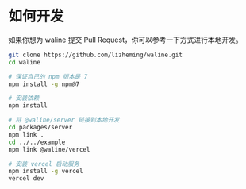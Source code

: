 # 如何开发

如果你想为 waline 提交 Pull Request，你可以参考一下方式进行本地开发。

```sh
git clone https://github.com/lizheming/waline.git
cd waline

# 保证自己的 npm 版本是 7
npm install -g npm@7

# 安装依赖
npm install

# 将 @waline/server 链接到本地开发
cd packages/server
npm link .
cd ../../example
npm link @waline/vercel

# 安装 vercel 启动服务
npm install -g vercel
vercel dev
```

